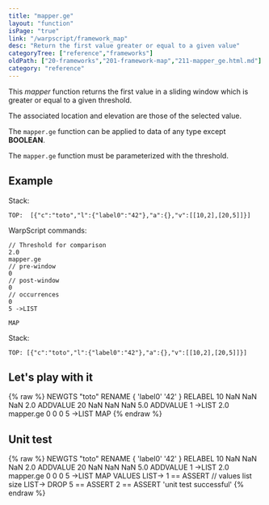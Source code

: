```yaml
---
title: "mapper.ge"
layout: "function"
isPage: "true"
link: "/warpscript/framework_map"
desc: "Return the first value greater or equal to a given value"
categoryTree: ["reference","frameworks"]
oldPath: ["20-frameworks","201-framework-map","211-mapper_ge.html.md"]
category: "reference"
---
```

 

This *mapper* function returns the first value in a sliding window which is greater or equal to a given threshold.

The associated location and elevation are those of the selected value.

The `mapper.ge` function can be applied to data of any type except **BOOLEAN**.

The `mapper.ge` function must be parameterized with the threshold.

## Example ##

Stack:

    TOP:  [{"c":"toto","l":{"label0":"42"},"a":{},"v":[[10,2],[20,5]]}]

WarpScript commands:

    // Threshold for comparison
    2.0
    mapper.ge
    // pre-window
    0
    // post-window
    0
    // occurrences
    0
    5 ->LIST

    MAP

Stack: 

    TOP: [{"c":"toto","l":{"label0":"42"},"a":{},"v":[[10,2],[20,5]]}]

## Let's play with it ##

{% raw %}
<warp10-warpscript-widget>NEWGTS "toto" RENAME 
{ 'label0' '42' } RELABEL
10 NaN NaN NaN  2.0 ADDVALUE
20 NaN NaN NaN 5.0 ADDVALUE
1 ->LIST
2.0
mapper.ge
0
0
0
5 ->LIST
MAP
</warp10-warpscript-widget>
{% endraw %}    


## Unit test ##

{% raw %}
<warp10-warpscript-widget>NEWGTS "toto" RENAME 
{ 'label0' '42' } RELABEL
10 NaN NaN NaN  2.0 ADDVALUE
20 NaN NaN NaN 5.0 ADDVALUE
1 ->LIST
2.0
mapper.ge
0
0
0
5 ->LIST
MAP
VALUES LIST-> 
1 == ASSERT   // values list size
LIST-> DROP
5 == ASSERT
2 == ASSERT
'unit test successful'
</warp10-warpscript-widget>
{% endraw %}        